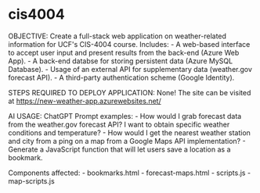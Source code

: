 # cis4004

OBJECTIVE:
Create a full-stack web application on weather-related information for UCF's CIS-4004 course.
  Includes:
        - A web-based interface to accept user input and present results from the back-end (Azure Web App).
        - A back-end databse for storing persistent data (Azure MySQL Database).
        - Usage of an external API for supplementary data (weather.gov forecast API).
        - A third-party authentication scheme (Google Identity).
  
STEPS REQUIRED TO DEPLOY APPLICATION:
None! The site can be visited at https://new-weather-app.azurewebsites.net/

AI USAGE: 
ChatGPT
  Prompt examples:
       - How would I grab forecast data from the weather.gov forecast API? I want to obtain specific weather conditions and temperature?
       - How would I get the nearest weather station and city from a ping on a map from a Google Maps API implementation?
       - Generate a JavaScript function that will let users save a location as a bookmark.

  Components affected:
       - bookmarks.html
       - forecast-maps.html
       - scripts.js
       - map-scripts.js
       
         

